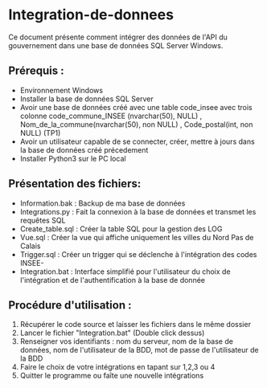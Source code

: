 # Integration-de-donnees

Ce document présente comment intégrer des données de l'API du gouvernement dans une base de données SQL Server Windows.

## Prérequis :

- Environnement Windows
- Installer la base de données SQL Server
- Avoir une base de données créé avec une table code_insee avec trois colonne code_commune_INSEE (nvarchar(50), NULL) , Nom_de_la_commune(nvarchar(50), non NULL) ,  Code_postal(int, non NULL)  (TP1)
- Avoir un utilisateur capable de se connecter, créer, mettre à jours dans la base de données créé précedement
- Installer Python3 sur le PC local


## Présentation des fichiers:

- Information.bak : Backup de ma base de données
- Integrations.py : Fait la connexion à la base de données et transmet les requêtes SQL
- Create_table.sql : Créer la table SQL pour la gestion des LOG
- Vue.sql : Créer la vue qui affiche uniquement les villes du Nord Pas de Calais
- Trigger.sql : Créer un trigger qui se déclenche à l'intégration des codes INSEE-
- Integration.bat : Interface simplifié pour l'utilisateur du choix de l'intégration et de l'authentification à la base de donnée


## Procédure d'utilisation :

1) Récupérer le code source et laisser les fichiers dans le même dossier
2) Lancer le fichier "Integration.bat" (Double click dessus)
3) Renseigner vos identifiants : nom du serveur, nom de la base de données, nom de l'utilisateur de la BDD, mot de passe de l'utilisateur de la BDD
4) Faire le choix de votre intégrations en tapant sur 1,2,3 ou 4
5) Quitter le programme ou faîte une nouvelle intégrations
